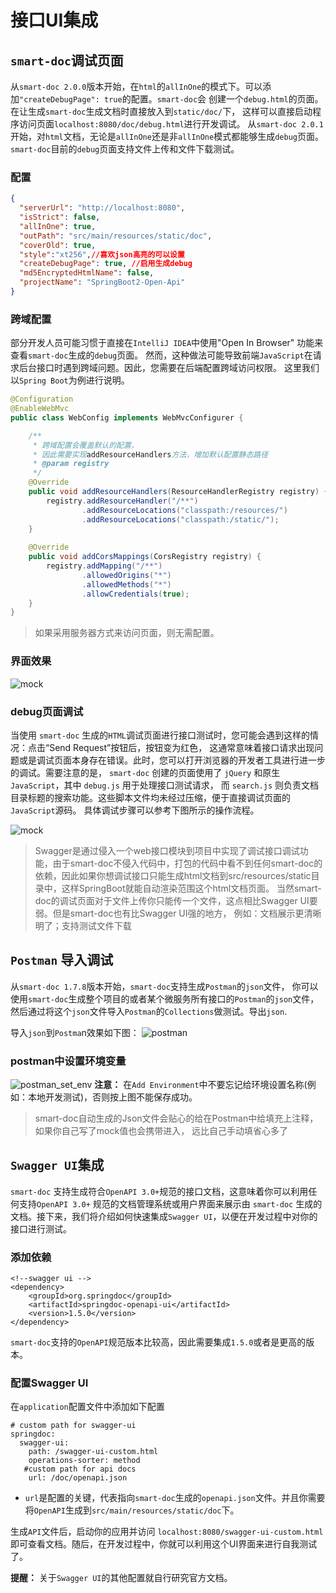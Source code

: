 # 接口UI集成

## `smart-doc`调试页面

从`smart-doc 2.0.0`版本开始，在`html`的`allInOne`的模式下。可以添加`"createDebugPage": true`的配置。`smart-doc`会
创建一个`debug.html`的页面。 在让生成`smart-doc`生成文档时直接放入到`static/doc/`下，
这样可以直接启动程序访问页面`localhost:8080/doc/debug.html`进行开发调试。
从`smart-doc 2.0.1`开始，对`html`文档，无论是`allInOne`还是非`allInOne`模式都能够生成`debug`页面。`smart-doc`目前的`debug`页面支持文件上传和文件下载测试。

### 配置

```json
{
  "serverUrl": "http://localhost:8080",
  "isStrict": false,
  "allInOne": true,
  "outPath": "src/main/resources/static/doc",
  "coverOld": true,
  "style":"xt256",//喜欢json高亮的可以设置
  "createDebugPage": true, //启用生成debug
  "md5EncryptedHtmlName": false,
  "projectName": "SpringBoot2-Open-Api"
}
```
### 跨域配置
部分开发人员可能习惯于直接在`IntelliJ IDEA`中使用"Open In Browser" 功能来查看`smart-doc`生成的`debug`页面。
然而，这种做法可能导致前端`JavaScript`在请求后台接口时遇到跨域问题。因此，您需要在后端配置跨域访问权限。
这里我们以`Spring Boot`为例进行说明。

```java
@Configuration
@EnableWebMvc
public class WebConfig implements WebMvcConfigurer {

    /**
     * 跨域配置会覆盖默认的配置，
     * 因此需要实现addResourceHandlers方法，增加默认配置静态路径
     * @param registry
     */
    @Override
    public void addResourceHandlers(ResourceHandlerRegistry registry) {
        registry.addResourceHandler("/**")
                .addResourceLocations("classpath:/resources/")
                .addResourceLocations("classpath:/static/");
    }
    
    @Override
    public void addCorsMappings(CorsRegistry registry) {
        registry.addMapping("/**")
                .allowedOrigins("*")
                .allowedMethods("*")
                .allowCredentials(true);
    }
}
```
> 如果采用服务器方式来访问页面，则无需配置。

### 界面效果
![mock](/assets/mock.png "mock.png")

### debug页面调试
当使用 `smart-doc` 生成的`HTML`调试页面进行接口测试时，您可能会遇到这样的情况：点击“Send Request”按钮后，按钮变为红色，
这通常意味着接口请求出现问题或是调试页面本身存在错误。此时，您可以打开浏览器的开发者工具进行进一步的调试。需要注意的是，
`smart-doc` 创建的页面使用了 `jQuery` 和原生`JavaScript`，其中 `debug.js` 用于处理接口测试请求，
而 `search.js` 则负责文档目录标题的搜索功能。这些脚本文件均未经过压缩，便于直接调试页面的`JavaScript`源码。
具体调试步骤可以参考下图所示的操作流程。

![mock](/assets/debug-console.png "debug-console.png")


> Swagger是通过侵入一个web接口模块到项目中实现了调试接口调试功能，由于smart-doc不侵入代码中，打包的代码中看不到任何smart-doc的
依赖，因此如果你想调试接口只能生成html文档到src/resources/static目录中，这样SpringBoot就能自动渲染范围这个html文档页面。
当然smart-doc的调试页面对于文件上传你只能传一个文件，这点相比Swagger UI要弱。但是smart-doc也有比Swagger UI强的地方，
例如：文档展示更清晰明了；支持测试文件下载

## `Postman` 导入调试
从`smart-doc 1.7.8`版本开始，`smart-doc`支持生成`Postman`的`json`文件，
你可以使用`smart-doc`生成整个项目的或者某个微服务所有接口的`Postman`的`json`文件，
然后通过将这个`json`文件导入`Postman`的`Collections`做测试。导出`json`.


导入`json`到`Postma`n效果如下图：
![postman](/assets/postman-import.png "postman.png")

### postman中设置环境变量

![postman_set_env](/assets/postman-add-env.png "postman_set_env.png")
**注意：** 在`Add Environment`中不要忘记给环境设置名称(例如：本地开发测试)，否则按上图不能保存成功。

> smart-doc自动生成的Json文件会贴心的给在Postman中给填充上注释，如果你自己写了mock值也会携带进入，
远比自己手动填省心多了

## `Swagger UI`集成

`smart-doc` 支持生成符合`OpenAPI 3.0+`规范的接口文档，这意味着你可以利用任何支持`OpenAPI 3.0+` 规范的文档管理系统或用户界面来展示由 
`smart-doc` 生成的文档。接下来，我们将介绍如何快速集成`Swagger UI`，以便在开发过程中对你的接口进行测试。

### 添加依赖

```
<!--swagger ui -->
<dependency>
    <groupId>org.springdoc</groupId>
    <artifactId>springdoc-openapi-ui</artifactId>
    <version>1.5.0</version>
</dependency>
```
`smart-doc`支持的`OpenAPI`规范版本比较高，因此需要集成`1.5.0`或者是更高的版本。
### 配置Swagger UI
在`application`配置文件中添加如下配置
```
# custom path for swagger-ui
springdoc:
  swagger-ui:
    path: /swagger-ui-custom.html
    operations-sorter: method
   #custom path for api docs
    url: /doc/openapi.json
```
- `url`是配置的关键，代表指向`smart-doc`生成的`openapi.json`文件。并且你需要将`OpenAPI`生成到`src/main/resources/static/doc`下。


生成`API`文件后，启动你的应用并访问 `localhost:8080/swagger-ui-custom.html` 即可查看文档。随后，在开发过程中，你就可以利用这个UI界面来进行自我测试了。

**提醒：** 关于`Swagger UI`的其他配置就自行研究官方文档。
